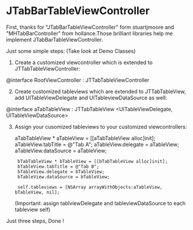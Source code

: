 JTabBarTableViewController
==========================

First, thanks for "JTabBarTableViewController" form stuartjmoore and "MHTabBarController" from hollance.Those brilliant libraries help me implement JTabBarTableViewController.

Just some simple steps: (Take look at Demo Classes)
1. Create a customized viewcontroller which is extended to JTTabTableViewController:

@interface RootViewController : JTTabTableViewController

2. Create customized tableviews which are extended to JTTabTableView, add UITableViewDelegate and UITableviewDataSource as well:

@interface aTabTableView : JTTabTableView <UITableViewDelegate, UITableViewDataSource>

3. Assign your cusomized tableviews to your customized viewcontrollers:
	
	aTabTableView * aTableView = [[aTabTableView alloc]init];
        aTableView.tabTitle = @"Tab A";
        aTableView.delegate = aTableView;
        aTableView.dataSource = aTableView;
        
        bTabTableView * bTableView = [[bTabTableView alloc]init];
        bTableView.tabTitle = @"Tab B";
        bTableView.delegate = bTableView;
        bTableView.dataSource = bTableView;
        
        self.tableviews = [NSArray arrayWithObjects:aTableView, bTableView, nil];
	(Important: assign tablviewDelegate and tableviewDataSource to each tableview self)

Just three steps, Done !